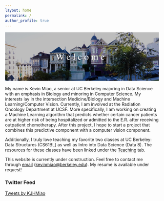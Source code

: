 ```yaml
---
layout: home
permalink: /
author_profile: true
---
```


![alttext](/IMG_0004.JPG)


My name is Kevin Miao, a senior at UC Berkeley majoring in Data Science with an emphasis in Biology and minoring in Computer Science. My interests lay in the intersection Medicine/Biology and Machine Learning/Computer Vision. Currently, I am involved at the Radiation Oncology Department at UCSF. More specifically, I am working on creating a Machine Learning algorithm that predicts whether certain cancer patients are at higher risk of being hospitalized or admitted to the E.R. after receiving outpatient chemotherapy. After this project, I hope to start a project that combines this predictive component with a computer vision component.

Additionally, I truly love teaching my favorite two classes at UC Berkeley: Data Structures (CS61BL) as well as Intro into Data Science (Data 8). The resources for these classes have been linked under the [Teaching](/teaching) tab.

This website is currently under construction. Feel free to contact me through [email](mailto:kevinmiao@berkeley.edu) (kevinmiao@berkeley.edu). My resume is available under request!


### Twitter Feed

<a class="twitter-timeline" data-width="500" data-height="300" href="https://twitter.com/KJHMiao?ref_src=twsrc%5Etfw">Tweets by KJHMiao</a> <script async src="https://platform.twitter.com/widgets.js" charset="utf-8"></script>
